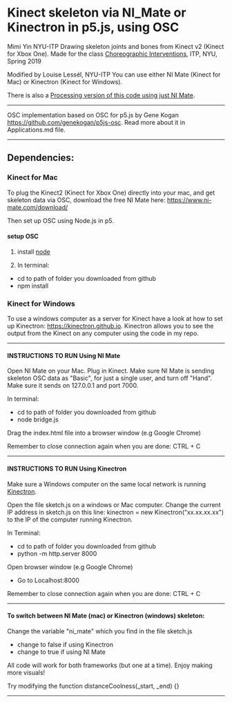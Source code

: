 # Kinect skeleton via NI_Mate or Kinectron in p5.js, using OSC

Mimi Yin NYU-ITP
Drawing skeleton joints and bones from Kinect v2 (Kinect for Xbox One).
Made for the class [Choreographic Interventions](https://github.com/mimiyin/choreographic-interventions-s19/), ITP, NYU, Spring 2019

Modified by Louise Lessél, NYU-ITP
You can use either NI Mate (Kinect for Mac) or Kinectron (Kinect for Windows).

There is also a [Processing version of this code using just NI Mate](https://github.com/mimiyin/choreographic-interventions-s19/wiki/Delicode-NI-Mate).

---------------------------

OSC implementation based on OSC for p5.js by Gene Kogan https://github.com/genekogan/p5js-osc.
Read more about it in Applications.md file.

---------------------------

## Dependencies:
### Kinect for Mac
To plug the Kinect2 (Kinect for Xbox One) directly into your mac, and get skeleton data via OSC, download the free NI Mate here: https://www.ni-mate.com/download/

Then set up OSC using Node.js in p5.

#### setup OSC

1) install [node](https://nodejs.org/)

2) In terminal:
- cd to path of folder you downloaded from github 
- npm install

### Kinect for Windows
To use a windows computer as a server for Kinect have a look at how to set up Kinectron: https://kinectron.github.io. Kinectron allows you to see the output from the Kinect on any computer using the code in my repo.


---------------------------

#### INSTRUCTIONS TO RUN Using NI Mate

Open NI Mate on your Mac. Plug in Kinect. Make sure NI Mate is sending skeleton OSC data as "Basic", for just a single user, and turn off "Hand". Make sure it sends on 127.0.0.1 and port 7000.

In terminal:
- cd to path of folder you downloaded from github
- node bridge.js

Drag the index.html file into a browser window (e.g Google Chrome)

Remember to close connection again when you are done: CTRL + C

---------------------------

#### INSTRUCTIONS TO RUN Using Kinectron

Make sure a Windows computer on the same local network is running [Kinectron](https://kinectron.github.io.).

Open the file sketch.js on a windows or Mac computer.
Change the current IP address in sketch.js on this line: kinectron = new Kinectron("xx.xx.xx.xx")
to the IP of the computer running Kinectron.

In Terminal:
- cd to path of folder you downloaded from github
- python -m http.server 8000

Open browser window (e.g Google Chrome)
- Go to Localhost:8000 

Remember to close connection again when you are done: CTRL + C

---------------------------

#### To switch between NI Mate (mac) or Kinectron (windows) skeleton:

Change the variable "ni_mate" which you find in the file sketch.js
- change to false if using Kinectron
- change to true if using NI Mate

All code will work for both frameworks (but one at a time). 
Enjoy making more visuals!

Try modifying the function distanceCoolness(_start, _end) {}

---------------------------